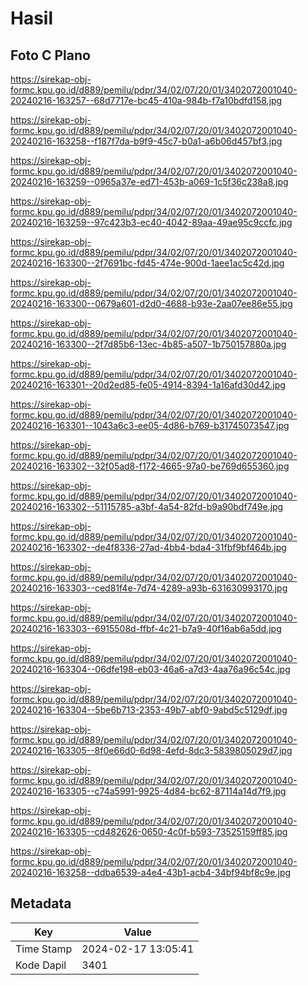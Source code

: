 # Hasil

## Foto C Plano

https://sirekap-obj-formc.kpu.go.id/d889/pemilu/pdpr/34/02/07/20/01/3402072001040-20240216-163257--68d7717e-bc45-410a-984b-f7a10bdfd158.jpg

https://sirekap-obj-formc.kpu.go.id/d889/pemilu/pdpr/34/02/07/20/01/3402072001040-20240216-163258--f187f7da-b9f9-45c7-b0a1-a6b06d457bf3.jpg

https://sirekap-obj-formc.kpu.go.id/d889/pemilu/pdpr/34/02/07/20/01/3402072001040-20240216-163259--0965a37e-ed71-453b-a069-1c5f36c238a8.jpg

https://sirekap-obj-formc.kpu.go.id/d889/pemilu/pdpr/34/02/07/20/01/3402072001040-20240216-163259--97c423b3-ec40-4042-89aa-49ae95c9ccfc.jpg

https://sirekap-obj-formc.kpu.go.id/d889/pemilu/pdpr/34/02/07/20/01/3402072001040-20240216-163300--2f7691bc-fd45-474e-900d-1aee1ac5c42d.jpg

https://sirekap-obj-formc.kpu.go.id/d889/pemilu/pdpr/34/02/07/20/01/3402072001040-20240216-163300--0679a601-d2d0-4688-b93e-2aa07ee86e55.jpg

https://sirekap-obj-formc.kpu.go.id/d889/pemilu/pdpr/34/02/07/20/01/3402072001040-20240216-163300--2f7d85b6-13ec-4b85-a507-1b750157880a.jpg

https://sirekap-obj-formc.kpu.go.id/d889/pemilu/pdpr/34/02/07/20/01/3402072001040-20240216-163301--20d2ed85-fe05-4914-8394-1a16afd30d42.jpg

https://sirekap-obj-formc.kpu.go.id/d889/pemilu/pdpr/34/02/07/20/01/3402072001040-20240216-163301--1043a6c3-ee05-4d86-b769-b31745073547.jpg

https://sirekap-obj-formc.kpu.go.id/d889/pemilu/pdpr/34/02/07/20/01/3402072001040-20240216-163302--32f05ad8-f172-4665-97a0-be769d655360.jpg

https://sirekap-obj-formc.kpu.go.id/d889/pemilu/pdpr/34/02/07/20/01/3402072001040-20240216-163302--51115785-a3bf-4a54-82fd-b9a90bdf749e.jpg

https://sirekap-obj-formc.kpu.go.id/d889/pemilu/pdpr/34/02/07/20/01/3402072001040-20240216-163302--de4f8336-27ad-4bb4-bda4-31fbf9bf464b.jpg

https://sirekap-obj-formc.kpu.go.id/d889/pemilu/pdpr/34/02/07/20/01/3402072001040-20240216-163303--ced81f4e-7d74-4289-a93b-631630993170.jpg

https://sirekap-obj-formc.kpu.go.id/d889/pemilu/pdpr/34/02/07/20/01/3402072001040-20240216-163303--6915508d-ffbf-4c21-b7a9-40f16ab6a5dd.jpg

https://sirekap-obj-formc.kpu.go.id/d889/pemilu/pdpr/34/02/07/20/01/3402072001040-20240216-163304--06dfe198-eb03-46a6-a7d3-4aa76a96c54c.jpg

https://sirekap-obj-formc.kpu.go.id/d889/pemilu/pdpr/34/02/07/20/01/3402072001040-20240216-163304--5be6b713-2353-49b7-abf0-9abd5c5129df.jpg

https://sirekap-obj-formc.kpu.go.id/d889/pemilu/pdpr/34/02/07/20/01/3402072001040-20240216-163305--8f0e66d0-6d98-4efd-8dc3-5839805029d7.jpg

https://sirekap-obj-formc.kpu.go.id/d889/pemilu/pdpr/34/02/07/20/01/3402072001040-20240216-163305--c74a5991-9925-4d84-bc62-87114a14d7f9.jpg

https://sirekap-obj-formc.kpu.go.id/d889/pemilu/pdpr/34/02/07/20/01/3402072001040-20240216-163305--cd482626-0650-4c0f-b593-73525159ff85.jpg

https://sirekap-obj-formc.kpu.go.id/d889/pemilu/pdpr/34/02/07/20/01/3402072001040-20240216-163258--ddba6539-a4e4-43b1-acb4-34bf94bf8c9e.jpg


## Metadata

| Key        | Value               |
| ---------- | ------------------- |
| Time Stamp | 2024-02-17 13:05:41 |
| Kode Dapil | 3401                |



